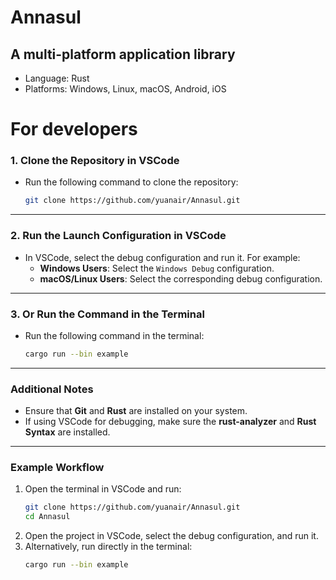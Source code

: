 # Annasul
A multi-platform application library
---
+ Language: Rust
+ Platforms: Windows, Linux, macOS, Android, iOS

# For developers

### 1. **Clone the Repository in VSCode**
   + Run the following command to clone the repository:
     ```bash
     git clone https://github.com/yuanair/Annasul.git
     ```

---

### 2. **Run the Launch Configuration in VSCode**
   + In VSCode, select the debug configuration and run it. For example:
     + **Windows Users**: Select the `Windows Debug` configuration.
     + **macOS/Linux Users**: Select the corresponding debug configuration.

---

### 3. **Or Run the Command in the Terminal**
   + Run the following command in the terminal:
     ```bash
     cargo run --bin example
     ```

---

### Additional Notes
- Ensure that **Git** and **Rust** are installed on your system.
- If using VSCode for debugging, make sure the **rust-analyzer** and **Rust Syntax** are installed.

---

### Example Workflow
1. Open the terminal in VSCode and run:
   ```bash
   git clone https://github.com/yuanair/Annasul.git
   cd Annasul
   ```
2. Open the project in VSCode, select the debug configuration, and run it.
3. Alternatively, run directly in the terminal:
   ```bash
   cargo run --bin example
   ```

